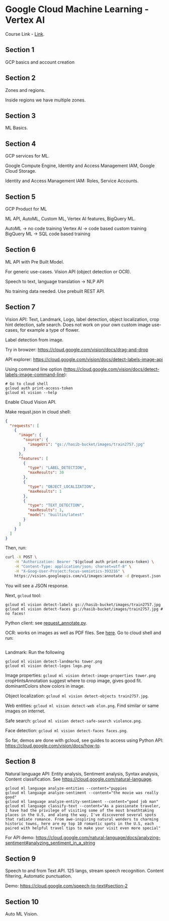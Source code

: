 # Google Cloud Machine Learning - Vertex AI

Course Link - [Link](https://www.udemy.com/course/machine-learning-with-google-cloud/).

## Section 1

GCP basics and account creation

## Section 2

Zones and regions.

Inside regions we have multiple zones.

## Section 3

ML Basics.

## Section 4

GCP services for ML.

Google Compute Engine, Identity and Access Management IAM, Google Cloud Storage.

Identity and Access Management IAM: Roles, Service Accounts.

## Section 5

GCP Product for ML

ML API, AutoML, Custom ML, Vertex AI features, BigQuery ML.

AutoML -> no code training
Vertex AI -> code based custom training
BigQuery ML -> SQL code based training

## Section 6

ML API with Pre Built Model.

For generic use-cases. Vision API (object detection or OCR).

Speech to text, language translation -> NLP API

No training data needed. Use prebuilt REST API. 

## Section 7

Vision API: Text, Landmark, Logo, label detection, object localization, crop hint detection, safe search. Does not work on your own custom image use-cases, for example a type of flower.

Label detection from image.

Try in browzer: https://cloud.google.com/vision/docs/drag-and-drop

API explorer: https://cloud.google.com/vision/docs/detect-labels-image-api

Using command line option (https://cloud.google.com/vision/docs/detect-labels-image-command-line):

```
# Go to cloud shell
gcloud auth print-access-token
gcloud ml vision --help
```

Enable Cloud Vision API.

Make requst.json in cloud shell:

```json
{
  "requests": [
    {
      "image": {
        "source": {
          "imageUri": "gs://hasib-bucket/images/train2757.jpg"
        }
      },
      "features": [
        {
          "type": "LABEL_DETECTION",
          "maxResults": 30
        },
        {
          "type": "OBJECT_LOCALIZATION",
          "maxResults": 1
        },
        {
          "type": "TEXT_DETECTION",
          "maxResults": 1,
          "model": "builtin/latest"
        }
      ]
    }
  ]
}
```

Then, run:
```bash
curl -X POST \
    -H "Authorization: Bearer "$(gcloud auth print-access-token) \
    -H "Content-Type: application/json; charset=utf-8" \
    -H "X-Goog-User-Project:focus-semiotics-393216" \
    https://vision.googleapis.com/v1/images:annotate -d @request.json
```

You will see a JSON response.

Next, `gcloud` tool: 
```
gcloud ml vision detect-labels gs://hasib-bucket/images/train2757.jpg
gcloud ml vision detect-faces gs://hasib-bucket/images/train2757.jpg # no faces!
```

Python client: see [request_annotate.py](./gcp_vertex_ai_course/request_annotate.py).

OCR: works on images as well as PDF files. See [here](https://cloud.google.com/vision/docs/ocr). Go to cloud shell and run:

```gcloud ml vision detect-text image1.png
```

Landmark: Run the following
```
gcloud ml vision detect-landmarks tower.png
gcloud ml vision detect-logos logo.png
```

Image properties: `gcloud ml vision detect-image-properties tower.png` cropHintsAnnotation suggest where to crop image, gives good fit. dominantColors show colors in image.

Object localization: `gcloud ml vision detect-objects train2757.jpg`.

Web entities: `gcloud ml vision detect-web elon.png`. Find similar or same images on internet.

Safe search: `gcloud ml vision detect-safe-search violence.png`.

Face detection: `gcloud ml vision detect-faces faces.png`. 

So far, demos are done with gcloud, see guides to access using Python API: https://cloud.google.com/vision/docs/how-to.

## Section 8

Natural language API: Entity analysis, Sentiment analysis, Syntax analysis, Content classification. See https://cloud.google.com/natural-language.

```
gcloud ml language analyze-entities --content="puppies
gcloud ml language analyze-sentiment --content="the movie was really good"
gcloud ml language analyze-entity-sentiment --content="good job man"
gcloud ml language classify-text --content="As a passionate traveler, I have had the privilege of visiting some of the most breathtaking places in the U.S, and along the way, I've discovered several spots that radiate romance. From awe-inspiring natural wonders to charming historic towns, here are my top 10 romantic spots in the U.S, each paired with helpful travel tips to make your visit even more special"
```
For API demo: https://cloud.google.com/natural-language/docs/analyzing-sentiment#analyzing_sentiment_in_a_string

## Section 9

Speech to and from Text API. 125 langs, stream speech recognition. Content filtering, Automatic punctuation.

Demo: https://cloud.google.com/speech-to-text#section-2

## Section 10

Auto ML Vision. 